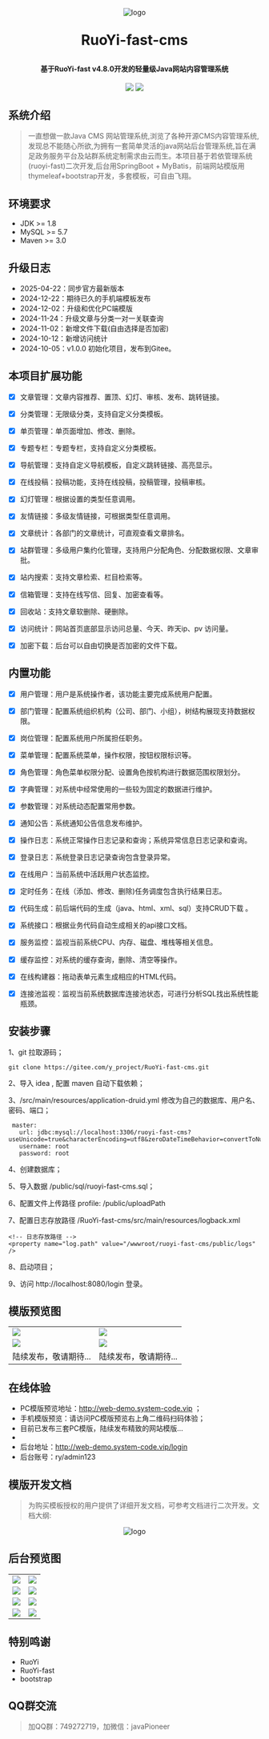 

<p align="center">
	<img alt="logo" src="https://github.com/huangxing2010/RuoYi-fast-cms/blob/main/public/demoImg/logo.png?raw=true">
</p>

<h1 align="center" style="margin: 30px 0 30px; font-weight: bold;">RuoYi-fast-cms </h1>
<h4 align="center">基于RuoYi-fast v4.8.0开发的轻量级Java网站内容管理系统</h4>
<p align="center">
	<a href="https://github.com/yangzongzhuan/RuoYi-fast"><img src="https://img.shields.io/badge/RuoYi-v4.7.9-brightgreen.svg"></a>
	<a href="https://github.com/yangzongzhuan/RuoYi-fast?tab=MIT-1-ov-file#readme"><img src="https://img.shields.io/github/license/mashape/apistatus.svg"></a>
</p>


## 系统介绍
> 一直想做一款Java CMS 网站管理系统,浏览了各种开源CMS内容管理系统,发现总不能随心所欲,为拥有一套简单灵活的java网站后台管理系统,旨在满足政务服务平台及站群系统定制需求由云而生。本项目基于若依管理系统(ruoyi-fast)二次开发,后台用SpringBoot + MyBatis，前端网站模版用thymeleaf+bootstrap开发，多套模板，可自由飞翔。

  
## 环境要求
* JDK >= 1.8
* MySQL >= 5.7
* Maven >= 3.0

## 升级日志
* 2025-04-22：同步官方最新版本
* 2024-12-22：期待已久的手机端模板发布
* 2024-12-02：升级和优化PC端模版
* 2024-11-24：升级文章与分类一对一关联查询
* 2024-11-02：新增文件下载(自由选择是否加密)
* 2024-10-12：新增访问统计
* 2024-10-05：v1.0.0 初始化项目，发布到Gitee。




## 本项目扩展功能
- [x] 文章管理：文章内容推荐、置顶、幻灯、审核、发布、跳转链接。
- [x] 分类管理：无限级分类，支持自定义分类模板。
- [x] 单页管理：单页面增加、修改、删除。
- [x] 专题专栏：专题专栏，支持自定义分类模板。
- [x] 导航管理：支持自定义导航模板，自定义跳转链接、高亮显示。
- [x] 在线投稿：投稿功能，支持在线投稿，投稿管理，投稿审核。
- [x] 幻灯管理：根据设置的类型任意调用。
- [x] 友情链接：多级友情链接，可根据类型任意调用。
- [x] 文章统计：各部门的文章统计，可直观查看文章排名。
- [x] 站群管理：多级用户集约化管理，支持用户分配角色、分配数据权限、文章审批。
- [x] 站内搜索：支持文章检索、栏目检索等。
- [x] 信箱管理：支持在线写信、回复、加密查看等。
- [x] 回收站：支持文章软删除、硬删除。
- [x] 访问统计：网站首页底部显示访问总量、今天、昨天ip、pv 访问量。
- [x] 加密下载：后台可以自由切换是否加密的文件下载。


## 内置功能

- [x] 用户管理：用户是系统操作者，该功能主要完成系统用户配置。
- [x] 部门管理：配置系统组织机构（公司、部门、小组），树结构展现支持数据权限。
- [x] 岗位管理：配置系统用户所属担任职务。
- [x] 菜单管理：配置系统菜单，操作权限，按钮权限标识等。
- [x] 角色管理：角色菜单权限分配、设置角色按机构进行数据范围权限划分。
- [x] 字典管理：对系统中经常使用的一些较为固定的数据进行维护。
- [x] 参数管理：对系统动态配置常用参数。
- [x] 通知公告：系统通知公告信息发布维护。
- [x] 操作日志：系统正常操作日志记录和查询；系统异常信息日志记录和查询。
- [x] 登录日志：系统登录日志记录查询包含登录异常。
- [x] 在线用户：当前系统中活跃用户状态监控。
- [x] 定时任务：在线（添加、修改、删除)任务调度包含执行结果日志。
- [x] 代码生成：前后端代码的生成（java、html、xml、sql）支持CRUD下载 。
- [x] 系统接口：根据业务代码自动生成相关的api接口文档。
- [x] 服务监控：监视当前系统CPU、内存、磁盘、堆栈等相关信息。
- [x] 缓存监控：对系统的缓存查询，删除、清空等操作。
- [x] 在线构建器：拖动表单元素生成相应的HTML代码。
- [x] 连接池监视：监视当前系统数据库连接池状态，可进行分析SQL找出系统性能瓶颈。



## 安装步骤
1、git 拉取源码；
```agsl
git clone https://gitee.com/y_project/RuoYi-fast-cms.git
```
2、导入 idea , 配置 maven 自动下载依赖；

3、/src/main/resources/application-druid.yml 修改为自己的数据库、用户名、密码、端口；
```agsl
 master:
   url: jdbc:mysql://localhost:3306/ruoyi-fast-cms?useUnicode=true&characterEncoding=utf8&zeroDateTimeBehavior=convertToNull&useSSL=true&serverTimezone=GMT%2B8
   username: root
   password: root
```
4、创建数据库；

5、导入数据 /public/sql/ruoyi-fast-cms.sql；

6、配置文件上传路径  profile: /public/uploadPath

7、配置日志存放路径 /RuoYi-fast-cms/src/main/resources/logback.xml
```agsl
<!-- 日志存放路径 -->
<property name="log.path" value="/wwwroot/ruoyi-fast-cms/public/logs" />
```
8、启动项目；

9、访问 http://localhost:8080/login 登录。





## 模版预览图
<table>
    <tr>
        <td><img src="https://github.com/huangxing2010/RuoYi-fast-cms/blob/main/public/demoImg/demo1.jpg?raw=true"/></td>
        <td><img src="https://github.com/huangxing2010/RuoYi-fast-cms/blob/main/public/demoImg/demo2.jpg?raw=true"/></td>
    </tr>
    <tr>
        <td><img src="https://github.com/huangxing2010/RuoYi-fast-cms/blob/main/public/demoImg/demo3.jpg?raw=true"/></td>
        <td><img src="https://github.com/huangxing2010/RuoYi-fast-cms/blob/main/public/demoImg/mobile-home.jpg?raw=true"/></td>
    </tr>
<tr>
<td>陆续发布，敬请期待...</td>
<td>陆续发布，敬请期待...</td>
</tr>


</table>

## 在线体验

* PC模版预览地址：http://web-demo.system-code.vip ；
* 手机模版预览：请访问PC模版预览右上角二维码扫码体验；
* 目前已发布三套PC模版，陆续发布精致的网站模版...
* 
* 后台地址：http://web-demo.system-code.vip/login
* 后台账号：ry/admin123

## 模版开发文档
> 为购买模板授权的用户提供了详细开发文档，可参考文档进行二次开发。文档大纲:
<p align="center">
	<img alt="logo" src="https://github.com/huangxing2010/RuoYi-fast-cms/blob/main/public/demoImg/doc.jpg?raw=true">
</p>

[//]: # (## PC模板授权)

[//]: # (> 授权：PC网站模版提供保障性技术支持，需要请购买授权源码，仅需¥499元，购买地址：<a href="https://www.xnqys.com/article/22.html" target="_blank">PC网站模版</a>； 购买后，可永久免费使用；)

[//]: # (> )

[//]: # (> 服务：免费远程提供本地部署及技术咨询服务；)

[//]: # (> )

[//]: # (> 声明：授权源码限于具备java基础技术人员购买使用。您若需要定制开发或技术运维，可联系作者，价格以实际需求为准。)


## 后台预览图

<table>
    <tr>
        <td><img src="https://github.com/huangxing2010/RuoYi-fast-cms/blob/main/public/demoImg/001.png?raw=true"/></td>
        <td><img src="https://github.com/huangxing2010/RuoYi-fast-cms/blob/main/public/demoImg/002.png?raw=true"/></td>
    </tr>
<tr>
        <td><img src="https://github.com/huangxing2010/RuoYi-fast-cms/blob/main/public/demoImg/002.png?raw=true"/></td>
        <td><img src="https://github.com/huangxing2010/RuoYi-fast-cms/blob/main/public/demoImg/003.png?raw=true"/></td>
    </tr>
<tr>
        <td><img src="https://github.com/huangxing2010/RuoYi-fast-cms/blob/main/public/demoImg/005.png?raw=true"/></td>
        <td><img src="https://github.com/huangxing2010/RuoYi-fast-cms/blob/main/public/demoImg/006.png?raw=true"/></td>
    </tr>
<tr>
        <td><img src="https://github.com/huangxing2010/RuoYi-fast-cms/blob/main/public/demoImg/007.png?raw=true"/></td>
        <td><img src="https://github.com/huangxing2010/RuoYi-fast-cms/blob/main/public/demoImg/008.png?raw=true"/></td>
    </tr>
</table>

## 特别鸣谢
* RuoYi
* RuoYi-fast
* bootstrap

## QQ群交流
> 加QQ群：749272719，加微信：javaPioneer
